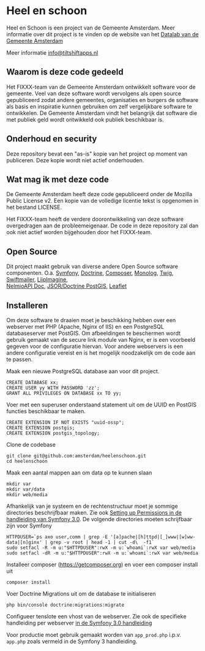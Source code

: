 # Heel en schoon

Heel en Schoon is een project van de Gemeente Amsterdam. Meer informatie over dit project is te vinden op de website van het [Datalab van de Gemeente Amsterdam](https://www.amsterdam.nl/bestuur-organisatie/organisatie/overige/datalab-amsterdam/)

Meer informatie [info@tiltshiftapps.nl](info@tiltshiftapps.nl)


## Waarom is deze code gedeeld

Het FIXXX-team van de Gemeente Amsterdam ontwikkelt software voor de gemeente.
Veel van deze software wordt vervolgens als open source gepubliceerd zodat andere
gemeentes, organisaties en burgers de software als basis en inspiratie kunnen 
gebruiken om zelf vergelijkbare software te ontwikkelen.
De Gemeente Amsterdam vindt het belangrijk dat software die met publiek geld wordt
ontwikkeld ook publiek beschikbaar is.

## Onderhoud en security

Deze repository bevat een "as-is" kopie van het project op moment van publiceren.
Deze kopie wordt niet actief onderhouden.

## Wat mag ik met deze code

De Gemeente Amsterdam heeft deze code gepubliceerd onder de Mozilla Public License v2.
Een kopie van de volledige licentie tekst is opgenomen in het bestand LICENSE.

Het FIXXX-team heeft de verdere doorontwikkeling van deze software overgedragen 
aan de probleemeigenaar. De code in deze repository zal dan ook niet actief worden
bijgehouden door het FIXXX-team.

## Open Source

Dit project maakt gebruik van diverse andere Open Source software componenten. O.a. 
[Symfony](http://www.symfony.com), 
[Doctrine](http://www.doctrine-project.org/), 
[Composer](https://getcomposer.org/), 
[Monolog](https://github.com/Seldaek/monolog), 
[Twig](http://twig.sensiolabs.org/), 
[Swiftmailer](http://swiftmailer.org/), 
[LiipImagine](https://github.com/liip/LiipImagineBundle),  
[NelmioAPI Doc](https://github.com/nelmio/NelmioApiDocBundle), 
[JSOR/Doctrine PostGIS](https://github.com/jsor/doctrine-postgis),
[Leaflet](https://github.com/Leaflet/Leaflet)

## Installeren

Om deze software te draaien moet je beschikking hebben over een webserver met PHP
(Apache, Nginx of IIS) en een PostgreSQL databaseserver met PostGIS.
Om afbeeldingen te beschermen wordt gebruik gemaakt van de secure link module van 
Nginx, er is een voorbeeld gegeven voor de configuratie hiervan. Voor andere 
webservers is een andere configuratie vereist en is het mogelijk noodzakelijk om 
de code aan te passen.

Maak een nieuwe PostgreSQL database aan voor dit project.

    CREATE DATABASE xx;
    CREATE USER yy WITH PASSWORD 'zz';
    GRANT ALL PRIVILEGES ON DATABASE xx TO yy;

Voer met een superuser onderstaand statement uit om de UUID en PostGIS functies 
beschikbaar te maken.

    CREATE EXTENSION IF NOT EXISTS "uuid-ossp"; 
    CREATE EXTENSION postgis;
    CREATE EXTENSION postgis_topology;

Clone de codebase

    git clone git@github.com:amsterdam/heelenschoon.git
    cd heelenschoon

Maak een aantal mappen aan om data op te kunnen slaan

    mkdir var
    mkdir var/data
    mkdir web/media

Afhankelijk van je systeem en de rechtenstructuur moet je sommige directories 
beschrijfbaar maken. Zie ook [Setting up Permissions in de handleiding van Symfony 3.0](http://symfony.com/doc/3.0/book/installation.html#checking-symfony-application-configuration-and-setup).
De volgende directories moeten schrijfbaar zijn voor Symfony

    HTTPDUSER=`ps axo user,comm | grep -E '[a]pache|[h]ttpd|[_]www|[w]ww-data|[n]ginx' | grep -v root | head -1 | cut -d\  -f1`
    sudo setfacl -R -m u:"$HTTPDUSER":rwX -m u:`whoami`:rwX var web/media
    sudo setfacl -dR -m u:"$HTTPDUSER":rwX -m u:`whoami`:rwX var web/media

Installeer composer (https://getcomposer.org) en voer een composer install uit

    composer install

Voer Doctrine Migrations uit om de database te initialiseren

    php bin/console doctrine:migrations:migrate

Configueer tenslote een vhost van de webserver. Zie ook de specifieke handleiding 
per webserver [in de Symfony 3.0 handleiding](http://symfony.com/doc/3.0/cookbook/configuration/web_server_configuration.html)

Voor productie moet gebruik gemaakt worden van `app_prod.php` i.p.v. `app.php` 
zoals vermeld in de Symfony 3 handleiding.

